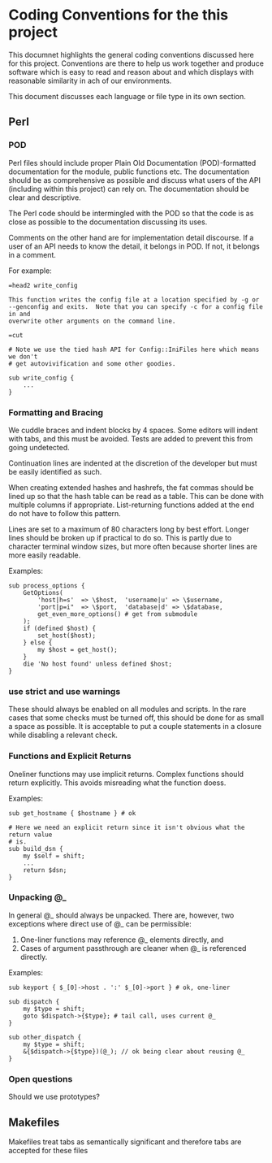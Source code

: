 # Coding Conventions for the this project

This documnet highlights the general coding conventions discussed here for
this project.  Conventions are there to help us work together and produce
software which is easy to read and reason about and which displays with
reasonable similarity in ach of our environments.

This document discusses each language or file type in its own section.

## Perl

### POD
Perl files should include proper Plain Old Documentation (POD)-formatted
documentation for the module, public functions etc.  The documentation should
be as comprehensive as possible and discuss what users of the API (including
within this project) can rely on.  The documentation should be clear and
descriptive.

The Perl code should be intermingled with the POD so that the code is as close
as possible to the documentation discussing its uses.

Comments on the other hand are for implementation detail discourse.  If a
user of an API needs to know the detail, it belongs in POD.  If not, it belongs
in a comment.

For example:

```
=head2 write_config

This function writes the config file at a location specified by -g or
--genconfig and exits.  Note that you can specify -c for a config file in and
overwrite other arguments on the command line.

=cut

# Note we use the tied hash API for Config::IniFiles here which means we don't
# get autovivification and some other goodies. 

sub write_config {
    ...
}

```

### Formatting and Bracing
We cuddle braces and indent blocks by 4 spaces.  Some editors will indent with
tabs, and this must be avoided.  Tests are added to prevent this from going
undetected.

Continuation lines are indented at the discretion of the developer but must be
easily identified as such.

When creating extended hashes and hashrefs, the fat commas should be lined up so
that the hash table can be read as a table.  This can be done with multiple
columns if appropriate.  List-returning functions added at the end do not have
to follow this pattern.

Lines are set to a maximum of 80 characters long by best effort. Longer lines
should be broken up if practical to do so.  This is partly due to character
terminal window sizes, but more often because shorter lines are more easily
readable.

Examples:

```
sub process_options {
    GetOptions(
        'host|h=s'  => \$host,  'username|u' => \$username,
        'port|p=i"  => \$port,  'database|d' => \$database,
        get_even_more_options() # get from submodule
    );
    if (defined $host) {
        set_host($host);
    } else {
        my $host = get_host();
    }
    die 'No host found' unless defined $host;
}
```

### use strict and use warnings
These should always be enabled on all modules and scripts.  In the rare cases
that some checks must be turned off, this should be done for as  small a space
as possible.  It is acceptable to put a couple statements in a closure while
disabling a relevant check.

### Functions and Explicit Returns
Oneliner functions may use implicit returns.  Complex functions should return
explicitly.  This avoids misreading what the function doess.

Examples:
```
sub get_hostname { $hostname } # ok

# Here we need an explicit return since it isn't obvious what the return value
# is.
sub build_dsn {
    my $self = shift;
    ...
    return $dsn;
}
```

### Unpacking @_

In general @_ should always be unpacked.  There are, however, two exceptions
where direct use of @_ can be permissible:

  1.  One-liner functions may reference @_ elements directly, and
  2.  Cases of argument passthrough are cleaner when @_ is referenced directly.

Examples:

```
sub keyport { $_[0]->host . ':' $_[0]->port } # ok, one-liner

sub dispatch {
    my $type = shift;
    goto $dispatch->{$type}; # tail call, uses current @_
}

sub other_dispatch {
    my $type = shift;
    &{$dispatch->{$type})(@_); // ok being clear about reusing @_
}
```

### Open questions

Should we use prototypes?

## Makefiles

Makefiles treat tabs as semantically significant and therefore tabs are
accepted for these files
